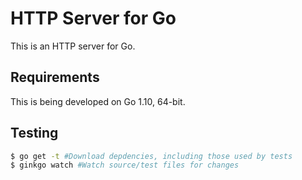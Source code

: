 # HTTP Server for Go

This is an HTTP server for Go.


## Requirements

This is being developed on Go 1.10, 64-bit.


## Testing

```bash
$ go get -t #Download depdencies, including those used by tests
$ ginkgo watch #Watch source/test files for changes
```

